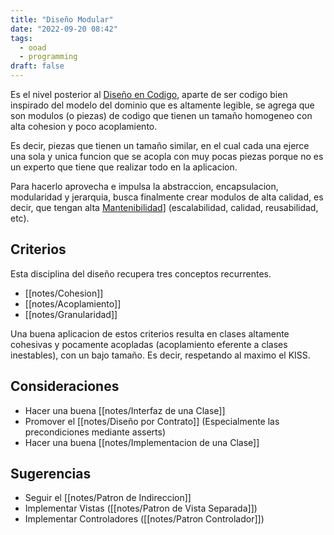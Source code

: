 ```yaml
---
title: "Diseño Modular"
date: "2022-09-20 08:42"
tags: 
  - ooad
  - programming
draft: false
---
```

Es el nivel posterior al [Diseño en Codigo](notes/Dise%C3%B1o%20en%20Codigo.md), aparte de ser codigo bien inspirado del modelo del dominio que es altamente legible, se agrega que son modulos (o piezas) de codigo que tienen un tamaño homogeneo con alta cohesion y poco acoplamiento. 

Es decir, piezas que tienen un tamaño similar, en el cual cada una ejerce una sola y unica funcion que se acopla con muy pocas piezas porque no es un experto que tiene que realizar todo en la aplicacion.

Para hacerlo aprovecha e impulsa la abstraccion, encapsulacion, modularidad y jerarquia, busca finalmente crear modulos de alta calidad, es decir, que tengan alta [Mantenibilidad](Mantenibilidad.md)] (escalabilidad, calidad, reusabilidad, etc).

## Criterios
Esta disciplina del diseño recupera tres conceptos recurrentes.
- [[notes/Cohesion]]
- [[notes/Acoplamiento]]
- [[notes/Granularidad]]

Una buena aplicacion de estos criterios resulta en clases altamente cohesivas y pocamente acopladas (acoplamiento eferente a clases inestables), con un bajo tamaño. Es decir, respetando al maximo el KISS.

## Consideraciones
- Hacer una buena [[notes/Interfaz de una Clase]]
- Promover el [[notes/Diseño por Contrato]] (Especialmente las precondiciones mediante asserts)
- Hacer una buena [[notes/Implementacion de una Clase]]

## Sugerencias
- Seguir el [[notes/Patron de Indireccion]]
- Implementar Vistas ([[notes/Patron de Vista Separada]])
- Implementar Controladores ([[notes/Patron Controlador]])
